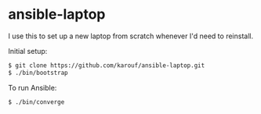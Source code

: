 # ansible-laptop

I use this to set up a new laptop from scratch whenever I'd need to reinstall.

Initial setup:
```bash
$ git clone https://github.com/karouf/ansible-laptop.git
$ ./bin/bootstrap
```

To run Ansible:
```bash
$ ./bin/converge
```

